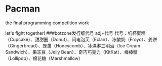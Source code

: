 # Pacman
the final programming competition work
 
 
let's fight together!
###botzone发行版代号
adj+代号
代号：纸杯蛋糕（Cupcake）、甜甜圈（Donut）、闪电泡芙（Eclair）、冻酸奶（Froyo）、姜饼（Gingerbread）、蜂巢（Honeycomb）、冰淇淋三明治（Ice Cream Sandwich）、果冻豆（Jelly Bean）、奇巧巧克力（KitKat）、棒棒糖（Lollipop）、棉花糖（Marshmallow）
